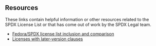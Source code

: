## Resources

These links contain helpful information or other resources related to
the SPDX License List or that has come out of work by the SPDX Legal
team.

  - [Fedora/SPDX license list inclusion and
    comparison](Legal_Team/Fedora-comparison "wikilink")
  - [Licenses with later-version
    clauses](Legal_Team/later-version-clauses "wikilink")
